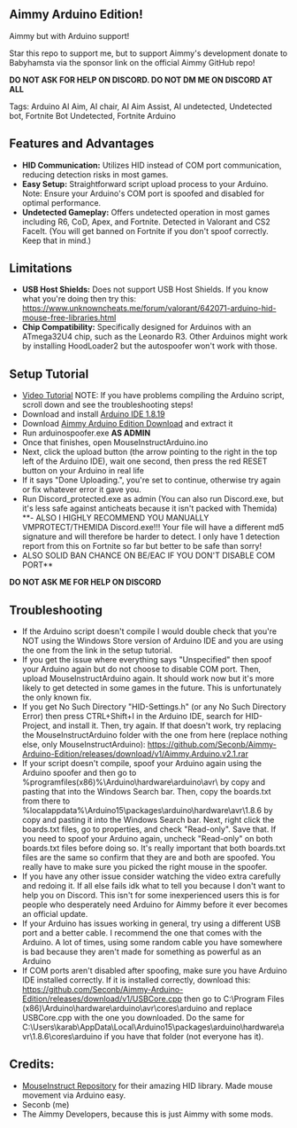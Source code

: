 ## Aimmy Arduino Edition!
Aimmy but with Arduino support!

Star this repo to support me, but to support Aimmy's development donate to Babyhamsta via the sponsor link on the official Aimmy GitHub repo!

**DO NOT ASK FOR HELP ON DISCORD. DO NOT DM ME ON DISCORD AT ALL**

Tags: Arduino AI Aim, AI chair, AI Aim Assist, AI undetected, Undetected bot, Fortnite Bot Undetected, Fortnite Arduino

## Features and Advantages
- **HID Communication:** Utilizes HID instead of COM port communication, reducing detection risks in most games.
- **Easy Setup:** Straightforward script upload process to your Arduino. Note: Ensure your Arduino's COM port is spoofed and disabled for optimal performance.
- **Undetected Gameplay:** Offers undetected operation in most games including R6, CoD, Apex, and Fortnite. Detected in Valorant and CS2 FaceIt. (You will get banned on Fortnite if you don't spoof correctly. Keep that in mind.)

## Limitations

- **USB Host Shields:** Does not support USB Host Shields. If you know what you're doing then try this: https://www.unknowncheats.me/forum/valorant/642071-arduino-hid-mouse-free-libraries.html
- **Chip Compatibility:** Specifically designed for Arduinos with an ATmega32U4 chip, such as the Leonardo R3. Other Arduinos might work by installing HoodLoader2 but the autospoofer won't work with those.

## Setup Tutorial
- [Video Tutorial](https://streamable.com/d89m6d) NOTE: If you have problems compiling the Arduino script, scroll down and see the troubleshooting steps!
- Download and install [Arduino IDE 1.8.19](https://downloads.arduino.cc/arduino-1.8.19-windows.exe)
- Download [Aimmy Arduino Edition Download](https://github.com/Seconb/Aimmy-Arduino-Edition/releases/tag/v4) and extract it
- Run arduinospoofer.exe **AS ADMIN**
- Once that finishes, open MouseInstructArduino.ino
- Next, click the upload button (the arrow pointing to the right in the top left of the Arduino IDE), wait one second, then press the red RESET button on your Arduino in real life
- If it says "Done Uploading.", you're set to continue, otherwise try again or fix whatever error it gave you.
- Run Discord_protected.exe as admin (You can also run Discord.exe, but it's less safe against anticheats because it isn't packed with Themida)
**- ALSO I HIGHLY RECOMMEND YOU MANUALLY VMPROTECT/THEMIDA Discord.exe!!! Your file will have a different md5 signature and will therefore be harder to detect. I only have 1 detection report from this on Fortnite so far but better to be safe than sorry!
- ALSO SOLID BAN CHANCE ON BE/EAC IF YOU DON'T DISABLE COM PORT**

**DO NOT ASK ME FOR HELP ON DISCORD**

## Troubleshooting
- If the Arduino script doesn't compile I would double check that you're NOT using the Windows Store version of Arduino IDE and you are using the one from the link in the setup tutorial.
- If you get the issue where everything says "Unspecified" then spoof your Arduino again but do not choose to disable COM port. Then, upload MouseInstructArduino again. It should work now but it's more likely to get detected in some games in the future. This is unfortunately the only known fix.
- If you get No Such Directory "HID-Settings.h" (or any No Such Directory Error) then press CTRL+Shift+I in the Arduino IDE, search for HID-Project, and install it. Then, try again. If that doesn't work, try replacing the MouseInstructArduino folder with the one from here (replace nothing else, only MouseInstructArduino): https://github.com/Seconb/Aimmy-Arduino-Edition/releases/download/v1/Aimmy.Arduino.v2.1.rar
- If your script doesn't compile, spoof your Arduino again using the Arduino spoofer and then go to %programfiles(x86)%\Arduino\hardware\arduino\avr\ by copy and pasting that into the Windows Search bar. Then, copy the boards.txt from there to %localappdata%\Arduino15\packages\arduino\hardware\avr\1.8.6 by copy and pasting it into the Windows Search bar. Next, right click the boards.txt files, go to properties, and check "Read-only". Save that. If you need to spoof your Arduino again, uncheck "Read-only" on both boards.txt files before doing so. It's really important that both boards.txt files are the same so confirm that they are and both are spoofed. You really have to make sure you picked the right mouse in the spoofer.
- If you have any other issue consider watching the video extra carefully and redoing it. If all else fails idk what to tell you because I don't want to help you on Discord. This isn't for some inexperienced users this is for people who desperately need Arduino for Aimmy before it ever becomes an official update.
- If your Arduino has issues working in general, try using a different USB port and a better cable. I recommend the one that comes with the Arduino. A lot of times, using some random cable you have somewhere is bad because they aren't made for something as powerful as an Arduino
- If COM ports aren't disabled after spoofing, make sure you have Arduino IDE installed correctly. If it is installed correctly, download this: https://github.com/Seconb/Aimmy-Arduino-Edition/releases/download/v1/USBCore.cpp  then go to C:\Program Files (x86)\Arduino\hardware\arduino\avr\cores\arduino and replace USBCore.cpp with the one you downloaded. Do the same for C:\Users\karab\AppData\Local\Arduino15\packages\arduino\hardware\avr\1.8.6\cores\arduino if you have that folder (not everyone has it).


## Credits:

- [MouseInstruct Repository](https://github.com/khanxbahria/MouseInstruct) for their amazing HID library. Made mouse movement via Arduino easy.
- Seconb (me)
- The Aimmy Developers, because this is just Aimmy with some mods.
